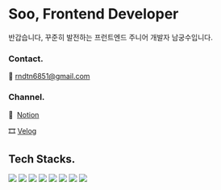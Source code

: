 # Soo, Frontend Developer

반갑습니다, 꾸준히 발전하는 프런트엔드 주니어 개발자 남궁수입니다.

### Contact.

📩  rndtn6851@gmail.com

### Channel.

🔗  [Notion](https://cooperative-cardigan-386.notion.site/Soo-Frontend-Developer-01dd1a31df9645da94e67d6757e95941?pvs=74)

🎞️  [Velog](https://velog.io/@rndtn)


## Tech Stacks.
<img src="https://img.shields.io/badge/React-61DAFB?style=flat&logo=React&logoColor=white" /> <img src="https://img.shields.io/badge/C-A8B9CC?style=flat&logo=C&logoColor=white"/> <img src="https://img.shields.io/badge/C++-00599C?style=flat&logo=C%2B%2B&logoColor=white"/> <img src="https://img.shields.io/badge/java-007396?style=flat&logo=java&logoColor=white"/> <img src="https://img.shields.io/badge/Storybook-FF4785?style=flat&logo=Storybook&logoColor=white"/> <img src="https://img.shields.io/badge/Next.js-000000?style=flat&logo=Next.js&logoColor=white"/> <img src="https://img.shields.io/badge/Node.js-339933?style=flat&logo=Node.js&logoColor=white"/> <img src="https://img.shields.io/badge/HTML5-E34F26?style=flat&logo=html5&logoColor=white"/> 
